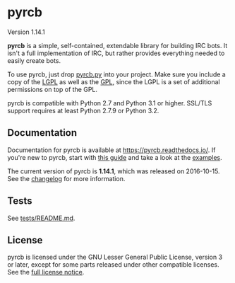 pyrcb
=====

Version 1.14.1

**pyrcb** is a simple, self-contained, extendable library for building IRC
bots. It isn't a full implementation of IRC, but rather provides everything
needed to easily create bots.

To use pyrcb, just drop [pyrcb.py](pyrcb.py) into your project. Make sure
you include a copy of the [LGPL] as well as the [GPL], since the LGPL is a set
of additional permissions on top of the GPL.

pyrcb is compatible with Python 2.7 and Python 3.1 or higher. SSL/TLS
support requires at least Python 2.7.9 or Python 3.2.

[LGPL]: https://www.gnu.org/licenses/lgpl.txt
[GPL]: https://www.gnu.org/licenses/gpl.txt

Documentation
-------------

Documentation for pyrcb is available at <https://pyrcb.readthedocs.io/>. If
you're new to pyrcb, start with [this guide] and take a look at the
[examples](examples/).

The current version of pyrcb is **1.14.1**, which was released on 2016-10-15.
See the [changelog] for more information.

[this guide]: https://pyrcb.readthedocs.io/guide.html
[changelog]: https://pyrcb.readthedocs.io/release-notes/1.13/changelog.html

Tests
-----

See [tests/README.md](tests/README.md).

License
-------

pyrcb is licensed under the GNU Lesser General Public License, version 3 or
later, except for some parts released under other compatible licenses. See the
[full license notice](LICENSE).
